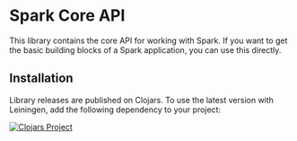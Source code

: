Spark Core API
==============

This library contains the core API for working with Spark. If you want to get
the basic building blocks of a Spark application, you can use this directly.


## Installation

Library releases are published on Clojars. To use the latest version with
Leiningen, add the following dependency to your project:

[![Clojars Project](https://clojars.org/amperity/sparkplug-core/latest-version.svg)](https://clojars.org/amperity/sparkplug-core)
